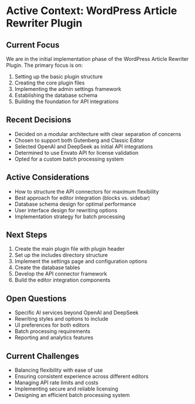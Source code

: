 # Active Context: WordPress Article Rewriter Plugin

## Current Focus
We are in the initial implementation phase of the WordPress Article Rewriter Plugin. The primary focus is on:

1. Setting up the basic plugin structure
2. Creating the core plugin files
3. Implementing the admin settings framework
4. Establishing the database schema
5. Building the foundation for API integrations

## Recent Decisions
- Decided on a modular architecture with clear separation of concerns
- Chosen to support both Gutenberg and Classic Editor
- Selected OpenAI and DeepSeek as initial API integrations
- Determined to use Envato API for license validation
- Opted for a custom batch processing system

## Active Considerations
- How to structure the API connectors for maximum flexibility
- Best approach for editor integration (blocks vs. sidebar)
- Database schema design for optimal performance
- User interface design for rewriting options
- Implementation strategy for batch processing

## Next Steps
1. Create the main plugin file with plugin header
2. Set up the includes directory structure
3. Implement the settings page and configuration options
4. Create the database tables
5. Develop the API connector framework
6. Build the editor integration components

## Open Questions
- Specific AI services beyond OpenAI and DeepSeek
- Rewriting styles and options to include
- UI preferences for both editors
- Batch processing requirements
- Reporting and analytics features

## Current Challenges
- Balancing flexibility with ease of use
- Ensuring consistent experience across different editors
- Managing API rate limits and costs
- Implementing secure and reliable licensing
- Designing an efficient batch processing system
